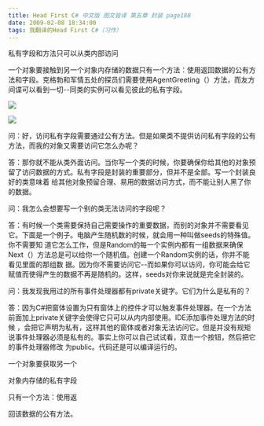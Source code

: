 ```yaml
---
title: Head First C# 中文版 图文皆译 第五章 封装 page188
date: 2009-02-08 18:34:00
tags: 我翻译的Head First C#（习作）
---
```

私有字段和方法只可以从类内部访问

一个对象要接触到另一个对象内存储的数据只有一个方法：使用返回数据的公有方法和字段。克格勃和军情五处的探员们需要使用AgentGreeting（）方法，而友方
间谍可以看到一切--同类的实例可以看见彼此的私有字段。

![](https://p-blog.csdn.net/images/p_blog_csdn_net/cuipengfei1/EntryImages/20090208/%E6%88%AA%E5%9B%BE00.jpg)

![](https://p-blog.csdn.net/images/p_blog_csdn_net/cuipengfei1/EntryImages/20090208/%E6%88%AA%E5%9B%BE01.jpg)

问：好，访问私有字段需要通过公有方法。但是如果类不提供访问私有字段的公有方法，而我的对象又需要访问它怎么办呢？

答：那你就不能从类外面访问。当你写一个类的时候，你要确保你给其他的对象预留了访问数据的方式。私有字段是封装的重要部分，但并不是全部。写一个封装良好的类意味着
给其他对象预留合理、易用的数据访问方式，而不能让别人黑了你的数据。

问：我怎么会想要写一个别的类无法访问的字段呢？

答：有时候一个类需要保持自己需要操作的重要数据，而别的对象并不需要看见它。下面是一个例子。电脑产生随机数的时候，就会用一种叫做seeds的特殊值。你不需要知
道它怎么工作，但是Random的每一个实例内都有一组数据来确保Next（）方法总是可以给你一个随机值。创建一个Random实例的话，你并不能看见里面的那组数
据。因为你不需要访问它--而如果你可以访问，你可能会给它赋值而使得产生的数据不再是随机的。这样，seeds对你来说就是完全封装的。

问：我发现我用过的所有事件处理器都有private关键字。它们为什么是私有的？

答：因为C#把窗体设置为只有窗体上的控件才可以触发事件处理器。在一个方法前面加上private关键字会使得它只可以从内内部使用。IDE添加事件处理方法的时候
，会把它声明为私有，这样其他的窗体或者对象无法访问它。但是并没有规矩说事件处理器必须是私有的。事实上你可以自己试试看，双击一个按钮，然后把它的事件处理器修改
为public。代码还是可以编译运行的。

一个对象要获取另一个

对象内存储的私有字段

只有一个方法：使用返

回该数据的公有方法。



